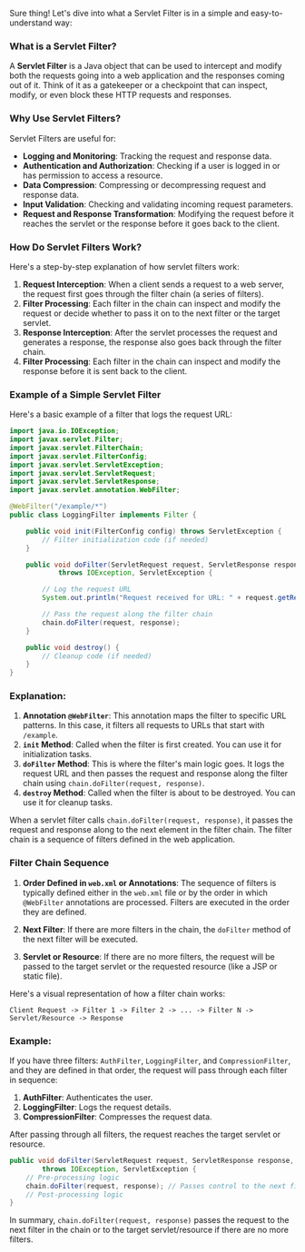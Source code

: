 Sure thing! Let's dive into what a Servlet Filter is in a simple and easy-to-understand way:

### What is a Servlet Filter?

A **Servlet Filter** is a Java object that can be used to intercept and modify both the requests going into a web application and the responses coming out of it. Think of it as a gatekeeper or a checkpoint that can inspect, modify, or even block these HTTP requests and responses.

### Why Use Servlet Filters?

Servlet Filters are useful for:
- **Logging and Monitoring**: Tracking the request and response data.
- **Authentication and Authorization**: Checking if a user is logged in or has permission to access a resource.
- **Data Compression**: Compressing or decompressing request and response data.
- **Input Validation**: Checking and validating incoming request parameters.
- **Request and Response Transformation**: Modifying the request before it reaches the servlet or the response before it goes back to the client.

### How Do Servlet Filters Work?

Here's a step-by-step explanation of how servlet filters work:

1. **Request Interception**: When a client sends a request to a web server, the request first goes through the filter chain (a series of filters).
2. **Filter Processing**: Each filter in the chain can inspect and modify the request or decide whether to pass it on to the next filter or the target servlet.
3. **Response Interception**: After the servlet processes the request and generates a response, the response also goes back through the filter chain.
4. **Filter Processing**: Each filter in the chain can inspect and modify the response before it is sent back to the client.

### Example of a Simple Servlet Filter

Here's a basic example of a filter that logs the request URL:

```java
import java.io.IOException;
import javax.servlet.Filter;
import javax.servlet.FilterChain;
import javax.servlet.FilterConfig;
import javax.servlet.ServletException;
import javax.servlet.ServletRequest;
import javax.servlet.ServletResponse;
import javax.servlet.annotation.WebFilter;

@WebFilter("/example/*")
public class LoggingFilter implements Filter {

    public void init(FilterConfig config) throws ServletException {
        // Filter initialization code (if needed)
    }

    public void doFilter(ServletRequest request, ServletResponse response, FilterChain chain)
            throws IOException, ServletException {

        // Log the request URL
        System.out.println("Request received for URL: " + request.getRemoteAddr());

        // Pass the request along the filter chain
        chain.doFilter(request, response);
    }

    public void destroy() {
        // Cleanup code (if needed)
    }
}
```

### Explanation:

1. **Annotation `@WebFilter`**: This annotation maps the filter to specific URL patterns. In this case, it filters all requests to URLs that start with `/example`.
2. **`init` Method**: Called when the filter is first created. You can use it for initialization tasks.
3. **`doFilter` Method**: This is where the filter's main logic goes. It logs the request URL and then passes the request and response along the filter chain using `chain.doFilter(request, response)`.
4. **`destroy` Method**: Called when the filter is about to be destroyed. You can use it for cleanup tasks.

When a servlet filter calls `chain.doFilter(request, response)`, it passes the request and response along to the next element in the filter chain. The filter chain is a sequence of filters defined in the web application.

### Filter Chain Sequence
1. **Order Defined in `web.xml` or Annotations**: The sequence of filters is typically defined either in the `web.xml` file or by the order in which `@WebFilter` annotations are processed. Filters are executed in the order they are defined.

2. **Next Filter**: If there are more filters in the chain, the `doFilter` method of the next filter will be executed.

3. **Servlet or Resource**: If there are no more filters, the request will be passed to the target servlet or the requested resource (like a JSP or static file).

Here's a visual representation of how a filter chain works:

```plaintext
Client Request -> Filter 1 -> Filter 2 -> ... -> Filter N -> Servlet/Resource -> Response
```

### Example:
If you have three filters: `AuthFilter`, `LoggingFilter`, and `CompressionFilter`, and they are defined in that order, the request will pass through each filter in sequence:

1. **AuthFilter**: Authenticates the user.
2. **LoggingFilter**: Logs the request details.
3. **CompressionFilter**: Compresses the request data.

After passing through all filters, the request reaches the target servlet or resource.

```java
public void doFilter(ServletRequest request, ServletResponse response, FilterChain chain)
        throws IOException, ServletException {
    // Pre-processing logic
    chain.doFilter(request, response); // Passes control to the next filter or servlet
    // Post-processing logic
}
```

In summary, `chain.doFilter(request, response)` passes the request to the next filter in the chain or to the target servlet/resource if there are no more filters. 
